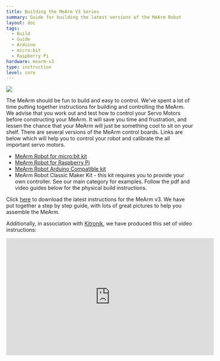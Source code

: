 ```yaml
---
title: Building the MeArm V3 Series
summary: Guide for building the latest versions of the MeArm Robot
layout: doc
tags:
  - Build
  - Guide
  - Arduino
  - micro:bit
  - Raspberry Pi
hardware: mearm-v3
type: instruction
level: core
---
```

![](/assets/docs/building-the-mearm-v3/orangemearmpi.png)

The MeArm should be fun to build and easy to control. We've spent a lot of time putting together instructions for building and controlling the MeArm. We advise that you work out and test how to control your Servo Motors before constructing your MeArm. It will save you time and frustration, and lessen the chance that your MeArm will just be something cool to sit on your shelf. There are several versions of the MeArm control boards. Links are below which will help you to control your robot and calibrate the all important servo motors.

 - [MeArm Robot for micro:bit kit](/docs/mearm-microbit-setup)
 - [MeArm Robot for Raspberry Pi](/docs/getting-started-with-the-mearm-pi)
 - [MeArm Robot Arduino Compatible kit](/docs/getting-started-with-the-mearm-arduino)
 - MeArm Robot Classic Maker Kit - this kit requires you to provide your own controller. See our main category for examples. Follow the pdf and video guides below for the physical build instructions.

Click [here](/assets/mearm.pdf) to download the latest instructions for the MeArm v3. We have put together a step by step guide, with lots of great pictures to help you assemble the MeArm.

Additionally, in association with [Kitronik](http://www.kitronik.co.uk), we have produced this set of video instructions:

<iframe width="560" height="315" src="https://www.youtube.com/embed/sPdbs9b5udQ" frameborder="0" allow="accelerometer; autoplay; encrypted-media; gyroscope; picture-in-picture" allowfullscreen></iframe>


